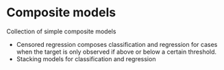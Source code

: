 # Composite models
Collection of simple composite models
* Censored regression composes classification and regression for cases when the target is only observed if above or below a certain threshold.
* Stacking models for classification and regression


